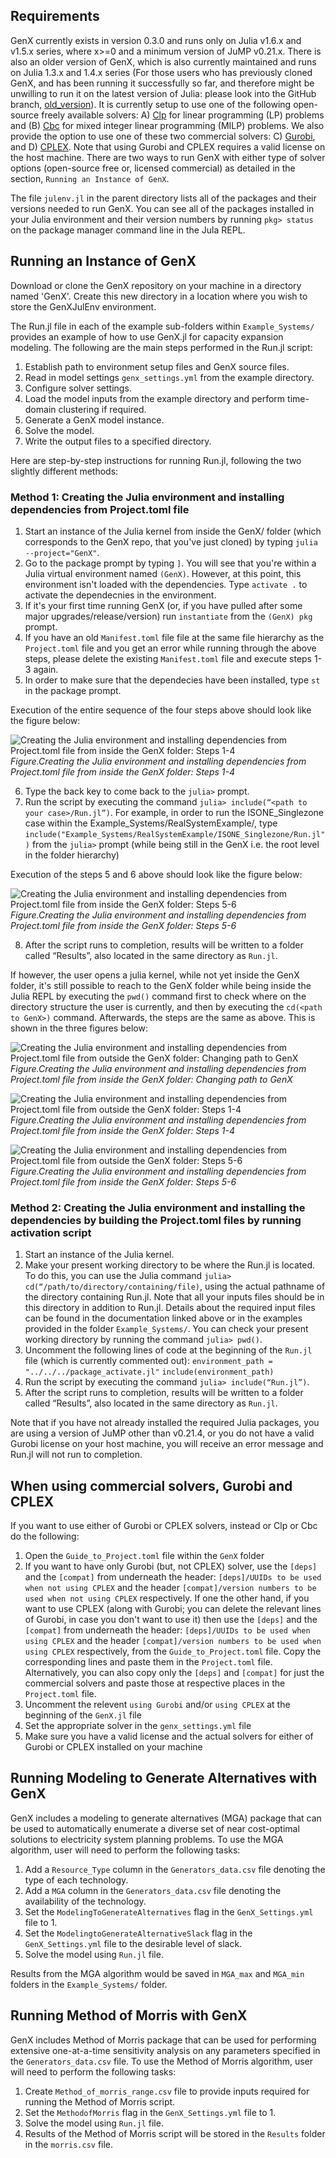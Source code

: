 ## Requirements

GenX currently exists in version 0.3.0 and runs only on Julia v1.6.x and v1.5.x series, where x>=0 and a minimum version of JuMP v0.21.x. There is also an older version of GenX, which is also currently maintained and runs on Julia 1.3.x and 1.4.x series (For those users who has previously cloned GenX, and has been running it successfully so far, and therefore might be unwilling to run it on the latest version of Julia: please look into the GitHub branch, [old_version](https://github.com/GenXProject/GenX/tree/old_version)). It is currently setup to use one of the following open-source freely available solvers: A) [Clp](https://github.com/jump-dev/Clp.jl) for linear programming (LP) problems and (B) [Cbc](https://github.com/jump-dev/Cbc.jl) for mixed integer linear programming (MILP) problems. We also provide the option to use one of these two commercial solvers: C) [Gurobi](https://www.gurobi.com), and D) [CPLEX](https://www.ibm.com/analytics/cplex-optimizer). Note that using Gurobi and CPLEX requires a valid license on the host machine. There are two ways to run GenX with either type of solver options (open-source free or, licensed commercial) as detailed in the section, `Running an Instance of GenX`.

The file `julenv.jl` in the parent directory lists all of the packages and their versions needed to run GenX. You can see all of the packages installed in your Julia environment and their version numbers by running `pkg> status` on the package manager command line in the Jula REPL.

## Running an Instance of GenX

Download or clone the GenX repository on your machine in a directory named 'GenX'. Create this new directory in a location where you wish to store the GenXJulEnv environment.

The Run.jl file in each of the example sub-folders within `Example_Systems/` provides an example of how to use GenX.jl for capacity expansion modeling. The following are the main steps performed in the Run.jl script:

1. Establish path to environment setup files and GenX source files.
2. Read in model settings `genx_settings.yml` from the example directory.
3. Configure solver settings.
4. Load the model inputs from the example directory and perform time-domain clustering if required.
5. Generate a GenX model instance.
6. Solve the model.
7. Write the output files to a specified directory.

Here are step-by-step instructions for running Run.jl, following the two slightly different methods:

### Method 1: Creating the Julia environment and installing dependencies from Project.toml file

1. Start an instance of the Julia kernel from inside the GenX/ folder (which corresponds to the GenX repo, that you've just cloned) by typing `julia --project="GenX"`.
2. Go to the package prompt by typing `]`. You will see that you're within a Julia virtual environment named `(GenX)`. However, at this point, this environment isn't loaded with the dependencies. Type `activate .` to activate the dependecnies in the environment.
3. If it's your first time running GenX (or, if you have pulled after some major upgrades/release/version) run `instantiate` from the `(GenX) pkg` prompt.
4. If you have an old `Manifest.toml` file file at the same file hierarchy as the `Project.toml` file and you get an error while running through the above steps, please delete the existing `Manifest.toml` file and execute steps 1-3 again.
5. In order to make sure that the dependecies have been installed, type `st` in the package prompt.

Execution of the entire sequence of the four steps above should look like the figure below:

![Creating the Julia environment and installing dependencies from Project.toml file from inside the GenX folder: Steps 1-4](assets/Method1_Julia_Kernel_from_inside_GenX_Step1_Updated.png)
*Figure.Creating the Julia environment and installing dependencies from Project.toml file from inside the GenX folder: Steps 1-4*

6. Type the back key to come back to the `julia>` prompt.
7. Run the script by executing the command `julia> include(“<path to your case>/Run.jl”)`. For example, in order to run the ISONE_Singlezone case within the Example_Systems/RealSystemExample/, type `include("Example_Systems/RealSystemExample/ISONE_Singlezone/Run.jl")` from the `julia>` prompt (while being still in the GenX i.e. the root level in the folder hierarchy)

Execution of the steps 5 and 6 above should look like the figure below:

![Creating the Julia environment and installing dependencies from Project.toml file from inside the GenX folder: Steps 5-6](assets/Method1_Julia_Kernel_from_inside_GenX_Step2_Updated.png)
*Figure.Creating the Julia environment and installing dependencies from Project.toml file from inside the GenX folder: Steps 5-6*

8. After the script runs to completion, results will be written to a folder called “Results”, also located in the same directory as `Run.jl`.

If however, the user opens a julia kernel, while not yet inside the GenX folder, it's still possible to reach to the GenX folder while being inside the Julia REPL by executing the `pwd()` command first to check where on the directory structure the user is currently, and then by executing the `cd(<path to GenX>)` command. Afterwards, the steps are the same as above. This is shown in the three figures below:

![Creating the Julia environment and installing dependencies from Project.toml file from outside the GenX folder: Changing path to GenX](assets/Method1_Julia_Kernel_from_outside_GenX_Step1_Updated.png)
*Figure.Creating the Julia environment and installing dependencies from Project.toml file from inside the GenX folder: Changing path to GenX*

![Creating the Julia environment and installing dependencies from Project.toml file from outside the GenX folder: Steps 1-4](assets/Method1_Julia_Kernel_from_outside_GenX_Step2_Updated.png)
*Figure.Creating the Julia environment and installing dependencies from Project.toml file from inside the GenX folder: Steps 1-4*

![Creating the Julia environment and installing dependencies from Project.toml file from outside the GenX folder: Steps 5-6](assets/Method1_Julia_Kernel_from_outside_GenX_Step3_Updated.png)
*Figure.Creating the Julia environment and installing dependencies from Project.toml file from inside the GenX folder: Steps 5-6*

### Method 2: Creating the Julia environment and installing the dependencies by building the Project.toml files by running activation script

1. Start an instance of the Julia kernel.
2. Make your present working directory to be where the Run.jl is located. To do this, you can use the Julia command `julia> cd(“/path/to/directory/containing/file)`, using the actual pathname of the directory containing Run.jl. Note that all your inputs files should be in this directory in addition to Run.jl. Details about the required input files can be found in the documentation linked above or in the examples provided in the folder `Example_Systems/`. You can check your present working directory by running the command `julia> pwd()`.
3. Uncomment the following lines of code at the beginning of the `Run.jl` file (which is currently commented out):
    `environment_path = "../../../package_activate.jl"`
    `include(environment_path)`
4. Run the script by executing the command `julia> include(“Run.jl”)`.
5. After the script runs to completion, results will be written to a folder called “Results”, also located in the same directory as `Run.jl`.

Note that if you have not already installed the required Julia packages, you are using a version of JuMP other than v0.21.4, or you do not have a valid Gurobi license on your host machine, you will receive an error message and Run.jl will not run to completion.

## When using commercial solvers, Gurobi and CPLEX
If you want to use either of Gurobi or CPLEX solvers, instead or Clp or Cbc do the following:
1. Open the `Guide_to_Project.toml` file within the `GenX` folder
2. If you want to have only Gurobi (but, not CPLEX) solver, use the `[deps]` and the `[compat]` from underneath the header: `[deps]/UUIDs to be used when not using CPLEX` and the header `[compat]/version numbers to be used when not using CPLEX` respectively. If one the other hand, if you want to use CPLEX (along with Gurobi; you can delete the relevant lines of Gurobi, in case you don't want to use it) then use the `[deps]` and the `[compat]` from underneath the header: `[deps]/UUIDs to be used when using CPLEX` and the header `[compat]/version numbers to be used when using CPLEX` respectively, from the `Guide_to_Project.toml` file. Copy the corresponding lines and paste them in the `Project.toml` file. Alternatively, you can also copy only the `[deps]` and `[compat]` for just the commercial solvers and paste those at respective places in the `Project.toml` file.
3. Uncomment the relevent `using Gurobi` and/or `using CPLEX` at the beginning of the `GenX.jl` file
4. Set the appropriate solver in the `genx_settings.yml` file
5. Make sure you have a valid license and the actual solvers for either of Gurobi or CPLEX installed on your machine

## Running Modeling to Generate Alternatives with GenX

GenX includes a modeling to generate alternatives (MGA) package that can be used to automatically enumerate a diverse set of near cost-optimal solutions to electricity system planning problems. To use the MGA algorithm, user will need to perform the following tasks:

1. Add a `Resource_Type` column in the `Generators_data.csv` file denoting the type of each technology.
2. Add a `MGA` column in the `Generators_data.csv` file denoting the availability of the technology.
3. Set the `ModelingToGenerateAlternatives` flag in the `GenX_Settings.yml` file to 1.
4. Set the `ModelingtoGenerateAlternativeSlack` flag in the `GenX_Settings.yml` file to the desirable level of slack.
5. Solve the model using `Run.jl` file.

Results from the MGA algorithm would be saved in `MGA_max` and `MGA_min` folders in the `Example_Systems/` folder.

## Running Method of Morris with GenX

GenX includes Method of Morris package that can be used for performing extensive one-at-a-time sensitivity analysis on any parameters specified in the `Generators_data.csv` file. To use the Method of Morris algorithm, user will need to perform the following tasks:

1. Create `Method_of_morris_range.csv` file to provide inputs required for running the Method of Morris script.
2. Set the `MethodofMorris` flag in the `GenX_Settings.yml` file to 1.
3. Solve the model using `Run.jl` file.
4. Results of the Method of Morris script will be stored in the `Results` folder in the `morris.csv` file.